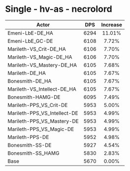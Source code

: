 # Single - hv-as - necrolord
| Actor | DPS | Increase |
|---|:---:|:---:|
|Emeni-LbE-DE_HA|6294|11.01%|
|Emeni-LbE_GC-DE|6108|7.72%|
|Marileth-VS_Crit-DE_HA|6106|7.70%|
|Marileth-VS_Magic-DE_HA|6106|7.70%|
|Marileth-VS_Mastery-DE_HA|6105|7.68%|
|Marileth-DE_HA|6105|7.67%|
|Bonesmith-DE_HA|6105|7.67%|
|Marileth-VS_Intellect-DE_HA|6105|7.67%|
|Bonesmith-HAMG-DE|6095|7.49%|
|Marileth-PPS_VS_Crit-DE|5953|5.00%|
|Marileth-PPS_VS_Intellect-DE|5953|4.99%|
|Marileth-PPS_VS_Mastery-DE|5953|4.99%|
|Marileth-PPS_VS_Magic-DE|5953|4.99%|
|Marileth-PPS-DE|5952|4.98%|
|Bonesmith-SS-DE|5927|4.54%|
|Bonesmith-SS_HAMG|5830|2.83%|
|Base|5670|0.00%|

